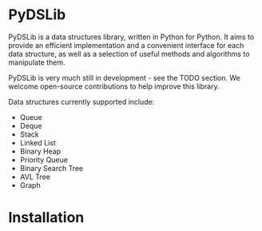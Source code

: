 # PyDSLib

PyDSLib is a data structures library, written in Python for Python. It aims to provide an efficient implementation and a 
convenient interface for each data structure, as well as a selection of useful methods and algorithms to manipulate them.

PyDSLib is very much still in development - see the TODO section. We welcome open-source contributions to help improve
this library.

Data structures currently supported include:

- Queue
- Deque
- Stack
- Linked List
- Binary Heap
- Priority Queue
- Binary Search Tree
- AVL Tree
- Graph

# Installation
